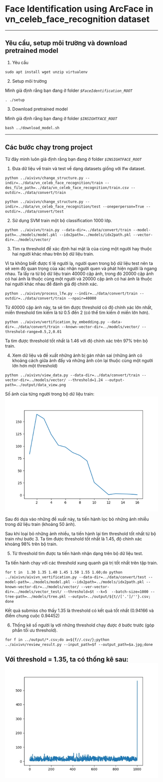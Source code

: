 # Face Identification using ArcFace in vn_celeb_face_recognition dataset 

----
## Yêu cầu, setup môi trường và download pretrained model

1. Yêu cầu

```
sudo apt install wget unzip virtualenv
```

2. Setup môi trường

Mình giả định rẳng bạn đang ở folder *`$FaceIdentification_ROOT`*

```
. ./setup
```

3. Download pretrained model

Mình giả định rằng bạn đang ở folder *`$INSIGHTFACE_ROOT`*

```
bash ../download_model.sh
```
----
## Các bước chạy trong project

Từ đây mình luôn giả định rằng bạn đang ở folder *`$INSIGHTFACE_ROOT`*

1. Đưa dữ liệu về train và test về dạng datasets giống với lfw dataset.


```
python ../aivivn/change_structure.py --indir=../data/vn_celeb_face_recognition/train --des_file_path=../data/vn_celeb_face_recognition/train.csv --outdir=../data/convert/train
```
```
python ../aivivn/change_structure.py --indir=../data/vn_celeb_face_recognition/test --oneperperson=True --outdir=../data/convert/test
```

2. Sử dụng SVM train một bộ classification 1000 lớp.

```
python ../aivivn/train.py --data-dir=../data/convert/train --model-path=../models/model.pkl --idx2path=../models/idx2path.pkl --vector-dir=../models/vector/
```

3. Tìm ra threshold để xác định hai mặt là của cùng một người hay thuộc hai người khác nhau trên bộ dữ liệu train.

Vì ta không biết được tỉ lệ người lạ, người quen trong bộ dữ liệu test nên ta sẽ xem độ quan trọng của xác nhận người quen và phát hiện người là ngang nhau. Ta lấy ra từ bộ dữ liệu train 40000 cặp ảnh, trong đó 20000 cặp ảnh có hai ảnh là thuộc cùng một người và 20000 cặp ảnh có hai ảnh là thuộc hai người khác nhau để đánh giá độ chính xác.

```
python ../aivivn/process_lfw.py --indir=../data/convert/train --outdir=../data/convert/train --npair=40000
```
Từ 40000 cặp ảnh này, ta sẽ tìm được threshold có độ chính xác lớn nhất, miền threshold tìm kiếm là từ 0.5 đến 2 (có thể tìm kiếm ở miền lớn hơn).

```
python ../aivivn/vertification_by_embedding.py --data-dir=../data/convert/train --known-vector-dir=../models/vector/ --threshold-range=0.5,2,0.01
```
Ta tìm được threshold tốt nhất là 1.46 với độ chính xác trên 97% trên bộ train.

4. Xem dữ liệu và đề xuất những ảnh bị gán nhãn sai (những ảnh có khoảng cách giữa ảnh đấy và những ảnh còn lại thuộc cùng một người lớn hơn một threshold)

```
python ../aivivn/view_data.py --data-dir=../data/convert/train --vector-dir=../models/vector/ --threshold=1.24 --output-path=../output/data_view.png
```
Số ảnh của từng người trong bộ dữ liệu train:
![image number per person](https://raw.githubusercontent.com/cuongvomanh/FaceIdentification/master/resources/file_number2n.png)

Sau đó dựa vào những đề xuất này, ta tiến hành lọc bỏ những ảnh nhiễu trong dữ liệu train (khoảng 50 ảnh).

Sau khi loại bỏ những ảnh nhiều, ta tiến hành lại tìm threshold tốt nhất từ bộ train như bước 3.
Ta tìm được threshold tốt nhất là 1.45, độ chính xác khoảng 98% trên bộ train.

5. Từ threshold tìm được ta tiến hành nhận dạng trên bộ dữ liệu test.

Ta tiến hành chạy với các threshold xung quanh giá trị tốt nhất trên tập train.

```
for t in  1.30 1.35 1.40 1.45 1.50 1.55 1.60;do python ../aivivn/aivivn_vertification.py --data-dir=../data/convert/test --model-path=../models/model.pkl --idx2path=../models/idx2path.pkl --known-vector-dir=../models/vector/ --ver-vector-dir=../models/vector_test/ --threshold=$t --k=5  --batch-size=1000 --tree-path=../models/tree.pkl --output=../output/${t//['.']/''}.csv; done
```

Kết quả submiss cho thấy 1.35 là threshold có kết quả tốt nhất (0.94166 và điểm chung cuộc 0.94452)

6. Thống kê số người lạ với những threshold chạy được ở bước trước (góp phần tối ưu threshold).

```
for f in ../output/*.csv;do a=${f//.csv/};python ../aivivn/review_result.py --input_path=$f --output_path=$a.jpg;done
```
Với threshold = 1.35, ta có thống kê sau:
![image number per person](https://raw.githubusercontent.com/cuongvomanh/FaceIdentification/master/resources/135.jpg)
----
